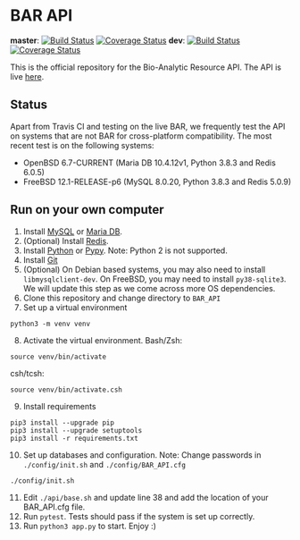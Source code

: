 # BAR API

**master**: [![Build Status](https://travis-ci.com/BioAnalyticResource/BAR_API.svg?branch=master)](https://travis-ci.com/BioAnalyticResource/BAR_API) [![Coverage Status](https://coveralls.io/repos/github/BioAnalyticResource/BAR_API/badge.svg?branch=master)](https://coveralls.io/github/BioAnalyticResource/BAR_API?branch=master) **dev**: [![Build Status](https://travis-ci.com/BioAnalyticResource/BAR_API.svg?branch=dev)](https://travis-ci.com/BioAnalyticResource/BAR_API) [![Coverage Status](https://coveralls.io/repos/github/BioAnalyticResource/BAR_API/badge.svg?branch=dev)](https://coveralls.io/github/BioAnalyticResource/BAR_API?branch=dev)

This is the official repository for the Bio-Analytic Resource API. The API is live [here](http://bar.utoronto.ca/api/apidocs).

## Status

Apart from Travis CI and testing on the live BAR, we frequently test the API on systems that are not BAR for cross-platform compatibility. The most recent test is on the following systems:

* OpenBSD 6.7-CURRENT (Maria DB 10.4.12v1, Python 3.8.3 and Redis 6.0.5)
* FreeBSD 12.1-RELEASE-p6 (MySQL 8.0.20, Python 3.8.3 and Redis 5.0.9)

## Run on your own computer

1. Install [MySQL](https://www.mysql.com/products/community/) or [Maria DB](https://mariadb.com/downloads/).
2. (Optional) Install [Redis](https://redis.io/download).
3. Install [Python](https://www.python.org/downloads/) or [Pypy](https://www.pypy.org/download.html). Note: Python 2 is not supported.
4. Install [Git](https://git-scm.com/downloads)
5. (Optional) On Debian based systems, you may also need to install ```libmysqlclient-dev```. On FreeBSD, you may need to install ```py38-sqlite3```. We will update this step as we come across more OS dependencies. 
6. Clone this repository and change directory to ```BAR_API```
7. Set up a virtual environment
```
python3 -m venv venv
```
8. Activate the virtual environment. Bash/Zsh:
```
source venv/bin/activate
```
csh/tcsh:
```
source venv/bin/activate.csh
```
9. Install requirements
```
pip3 install --upgrade pip
pip3 install --upgrade setuptools
pip3 install -r requirements.txt
```
10. Set up databases and configuration. Note: Change passwords in ```./config/init.sh``` and ```./config/BAR_API.cfg```
```
./config/init.sh
```
11. Edit ```./api/base.sh``` and update line 38 and add the location of your BAR_API.cfg file.
12. Run ```pytest```. Tests should pass if the system is set up correctly.
13. Run ```python3 app.py``` to start. Enjoy :)

